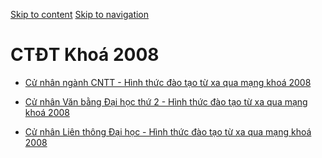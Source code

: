 [Skip to content](https://daa.uit.edu.vn/tu-xa/ctdt-khoa-2008#main)
 [Skip to navigation](https://daa.uit.edu.vn/tu-xa/ctdt-khoa-2008#main-nav)

CTĐT Khoá 2008
==============

*   [Cử nhân ngành CNTT - Hình thức đào tạo từ xa qua mạng khoá 2008](https://daa.uit.edu.vn/content/cu-nhan-nganh-cntt-hinh-thuc-dao-tao-tu-xa-qua-mang-khoa-2008)
    
*   [Cử nhân Văn bằng Đại học thứ 2 - Hình thức đào tạo từ xa qua mạng khoá 2008](https://daa.uit.edu.vn/content/cu-nhan-van-bang-dai-hoc-thu-2-hinh-thuc-dao-tao-tu-xa-qua-mang-khoa-2008)
    
*   [Cử nhân Liên thông Đại học - Hình thức đào tạo từ xa qua mạng khoá 2008](https://daa.uit.edu.vn/content/cu-nhan-lien-thong-dai-hoc-hinh-thuc-dao-tao-tu-xa-qua-mang-khoa-2008)